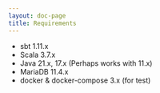 ```yaml
---
layout: doc-page
title: Requirements
---
```


* sbt 1.11.x
* Scala 3.7.x
* Java 21.x, 17.x (Perhaps works with 11.x)
* MariaDB 11.4.x
* docker & docker-compose 3.x (for test)
